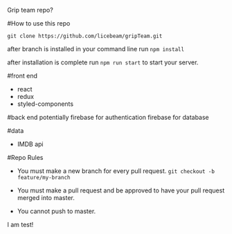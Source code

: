 Grip team repo?

#How to use this repo

```git clone https://github.com/licebeam/gripTeam.git```

after branch is installed
in your command line run ```npm install```

after installation is complete run ```npm run start``` to start your server.

#front end 
- react
- redux
- styled-components

#back end potentially
firebase for authentication 
firebase for database

#data
- IMDB api 

#Repo Rules
- You must make a new branch for every pull request.
  ```git checkout -b feature/my-branch```

- You must make a pull request and be approved to have your pull request merged into master. 

- You cannot push to master.

I am test!